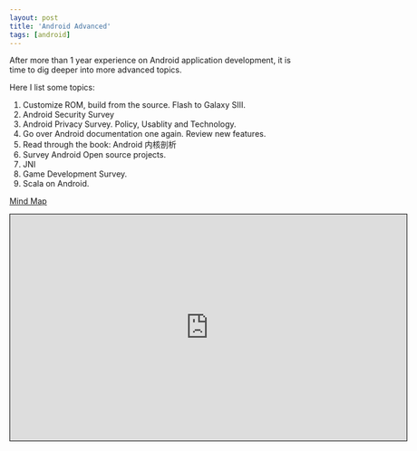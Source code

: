 ```yaml
---
layout: post
title: 'Android Advanced'
tags: [android]
---
```


After more than 1 year experience on Android application development, it is time to dig deeper into more advanced topics.

Here I list some topics:

1. Customize ROM, build from the source. Flash to Galaxy SIII.
2. Android Security Survey
3. Android Privacy Survey. Policy, Usablity and Technology.
4. Go over Android documentation one again. Review new features.
5. Read through the book: Android 内核剖析
6. Survey Android Open source projects.
7. JNI
8. Game Development Survey.
9. Scala on Android.

<div class="mindmap">
	<p class="heading">
		<a href="http://app.wisemapping.com/c/maps/102534/public">Mind Map</a>
	</p>
	<div class="content">
		<iframe style="width:700px;height:400px;border: 1px solid black" src="http://app.wisemapping.com/c/maps/102534/embed?zoom=1"> </iframe>
	</div>
</div>

